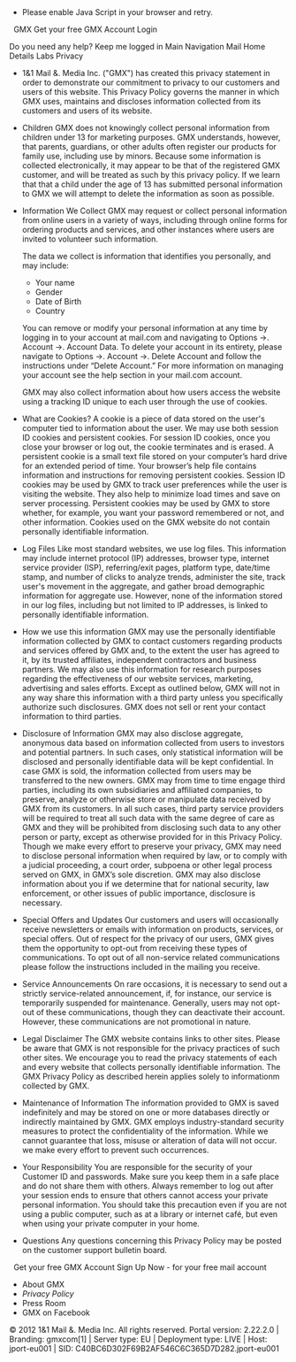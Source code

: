  

*   Please enable Java Script in your browser and retry.

  GMX Get your free GMX Account Login

Do you need any help? Keep me logged in Main Navigation Mail Home Details Labs Privacy

*   1&1 Mail &. Media Inc. ("GMX") has created this privacy statement in order to demonstrate our commitment to privacy to our customers and users of this website. This Privacy Policy governs the manner in which GMX uses, maintains and discloses information collected from its customers and users of its website.
*   Children GMX does not knowingly collect personal information from children under 13 for marketing purposes. GMX understands, however, that parents, guardians, or other adults often register our products for family use, including use by minors. Because some information is collected electronically, it may appear to be that of the registered GMX customer, and will be treated as such by this privacy policy. If we learn that that a child under the age of 13 has submitted personal information to GMX we will attempt to delete the information as soon as possible.
*   Information We Collect GMX may request or collect personal information from online users in a variety of ways, including through online forms for ordering products and services, and other instances where users are invited to volunteer such information.  
      
    The data we collect is information that identifies you personally, and may include:
    
    *   Your name
    *   Gender
    *   Date of Birth
    *   Country  
          
        
    
    You can remove or modify your personal information at any time by logging in to your account at mail.com and navigating to Options ->. Account ->. Account Data. To delete your account in its entirety, please navigate to Options ->. Account ->. Delete Account and follow the instructions under “Delete Account.” For more information on managing your account see the help section in your mail.com account.  
      
    GMX may also collect information about how users access the website using a tracking ID unique to each user through the use of cookies.
*   What are Cookies? A cookie is a piece of data stored on the user's computer tied to information about the user. We may use both session ID cookies and persistent cookies. For session ID cookies, once you close your browser or log out, the cookie terminates and is erased. A persistent cookie is a small text file stored on your computer’s hard drive for an extended period of time. Your browser’s help file contains information and instructions for removing persistent cookies. Session ID cookies may be used by GMX to track user preferences while the user is visiting the website. They also help to minimize load times and save on server processing. Persistent cookies may be used by GMX to store whether, for example, you want your password remembered or not, and other information. Cookies used on the GMX website do not contain personally identifiable information.
*   Log Files Like most standard websites, we use log files. This information may include internet protocol (IP) addresses, browser type, internet service provider (ISP), referring/exit pages, platform type, date/time stamp, and number of clicks to analyze trends, administer the site, track user's movement in the aggregate, and gather broad demographic information for aggregate use. However, none of the information stored in our log files, including but not limited to IP addresses, is linked to personally identifiable information.
*   How we use this information GMX may use the personally identifiable information collected by GMX to contact customers regarding products and services offered by GMX and, to the extent the user has agreed to it, by its trusted affiliates, independent contractors and business partners. We may also use this information for research purposes regarding the effectiveness of our website services, marketing, advertising and sales efforts. Except as outlined below, GMX will not in any way share this information with a third party unless you specifically authorize such disclosures. GMX does not sell or rent your contact information to third parties.
*   Disclosure of Information GMX may also disclose aggregate, anonymous data based on information collected from users to investors and potential partners. In such cases, only statistical information will be disclosed and personally identifiable data will be kept confidential. In case GMX is sold, the information collected from users may be transferred to the new owners. GMX may from time to time engage third parties, including its own subsidiaries and affiliated companies, to preserve, analyze or otherwise store or manipulate data received by GMX from its customers. In all such cases, third party service providers will be required to treat all such data with the same degree of care as GMX and they will be prohibited from disclosing such data to any other person or party, except as otherwise provided for in this Privacy Policy. Though we make every effort to preserve your privacy, GMX may need to disclose personal information when required by law, or to comply with a judicial proceeding, a court order, subpoena or other legal process served on GMX, in GMX’s sole discretion. GMX may also disclose information about you if we determine that for national security, law enforcement, or other issues of public importance, disclosure is necessary.
*   Special Offers and Updates Our customers and users will occasionally receive newsletters or emails with information on products, services, or special offers. Out of respect for the privacy of our users, GMX gives them the opportunity to opt-out from receiving these types of communications. To opt out of all non-service related communications please follow the instructions included in the mailing you receive.
*   Service Announcements On rare occasions, it is necessary to send out a strictly service-related announcement, if, for instance, our service is temporarily suspended for maintenance. Generally, users may not opt-out of these communications, though they can deactivate their account. However, these communications are not promotional in nature.
*   Legal Disclaimer The GMX website contains links to other sites. Please be aware that GMX is not responsible for the privacy practices of such other sites. We encourage you to read the privacy statements of each and every website that collects personally identifiable information. The GMX Privacy Policy as described herein applies solely to informationm collected by GMX.
*   Maintenance of Information The information provided to GMX is saved indefinitely and may be stored on one or more databases directly or indirectly maintained by GMX. GMX employs industry-standard security measures to protect the confidentiality of the information. While we cannot guarantee that loss, misuse or alteration of data will not occur. we make every effort to prevent such occurrences.
*   Your Responsibility You are responsible for the security of your Customer ID and passwords. Make sure you keep them in a safe place and do not share them with others. Always remember to log out after your session ends to ensure that others cannot access your private personal information. You should take this precaution even if you are not using a public computer, such as at a library or internet café, but even when using your private computer in your home.
*   Questions Any questions concerning this Privacy Policy may be posted on the customer support bulletin board.

  Get your free GMX Account Sign Up Now - for your free mail account  

*   About GMX
*   _Privacy Policy_
*   Press Room
*   GMX on Facebook

© 2012 1&1 Mail &. Media Inc. All rights reserved. Portal version: 2.22.2.0 | Branding: gmxcom\[1\] | Server type: EU | Deployment type: LIVE | Host: jport-eu001 | SID: C40BC6D302F69B2AF546C6C365D7D282.jport-eu001